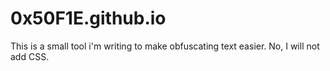 # 0x50F1E.github.io
This is a small tool i'm writing to make obfuscating text easier.
No, I will not add CSS.
